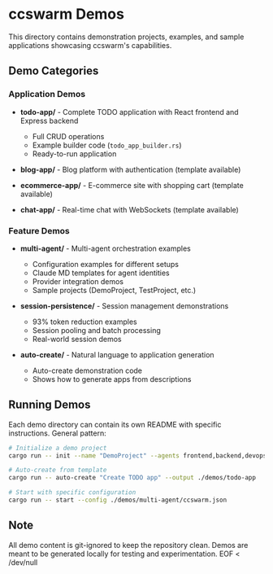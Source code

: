 # ccswarm Demos

This directory contains demonstration projects, examples, and sample applications showcasing ccswarm's capabilities.

## Demo Categories

### Application Demos
- **todo-app/** - Complete TODO application with React frontend and Express backend
  - Full CRUD operations
  - Example builder code (`todo_app_builder.rs`)
  - Ready-to-run application
  
- **blog-app/** - Blog platform with authentication (template available)
- **ecommerce-app/** - E-commerce site with shopping cart (template available)
- **chat-app/** - Real-time chat with WebSockets (template available)

### Feature Demos
- **multi-agent/** - Multi-agent orchestration examples
  - Configuration examples for different setups
  - Claude MD templates for agent identities
  - Provider integration demos
  - Sample projects (DemoProject, TestProject, etc.)
  
- **session-persistence/** - Session management demonstrations
  - 93% token reduction examples
  - Session pooling and batch processing
  - Real-world session demos
  
- **auto-create/** - Natural language to application generation
  - Auto-create demonstration code
  - Shows how to generate apps from descriptions

## Running Demos

Each demo directory can contain its own README with specific instructions. General pattern:

```bash
# Initialize a demo project
cargo run -- init --name "DemoProject" --agents frontend,backend,devops

# Auto-create from template
cargo run -- auto-create "Create TODO app" --output ./demos/todo-app

# Start with specific configuration
cargo run -- start --config ./demos/multi-agent/ccswarm.json
```

## Note

All demo content is git-ignored to keep the repository clean. Demos are meant to be generated locally for testing and experimentation.
EOF < /dev/null